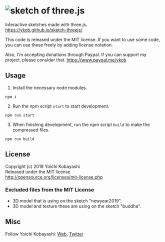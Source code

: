 # ![sketch of three.js](http://ykob.github.io/sketch-threejs/img/common/ogp_common.jpg)

Interactive sketches made with three.js.  
https://ykob.github.io/sketch-threejs/

This code is released under the MIT license.
If you want to use some code, you can use these freely by adding license notation.

Also, I'm accepting donations through Paypal.
If you can support my project, please consider that.
https://www.paypal.me/ykob

## Usage

1. Install the necessary node modules.

```
npm i
```

2. Run the npm script `start` to start development.

```
npm run start
```

3. When finishing development, run the npm script `build` to make the compressed files.

```
npm run build
```

## License

Copyright (c) 2019 Yoichi Kobayashi  
Released under the MIT license  
http://opensource.org/licenses/mit-license.php

### Excluded files from the MIT License

- 3D model that is using on the sketch "newyear2019".
- 3D model and texture these are using on the sketch "buddha".

## Misc

Follow Yoichi Kobayashi: [Web](http://www.tplh.net/), [Twitter](https://twitter.com/ykob0123)
